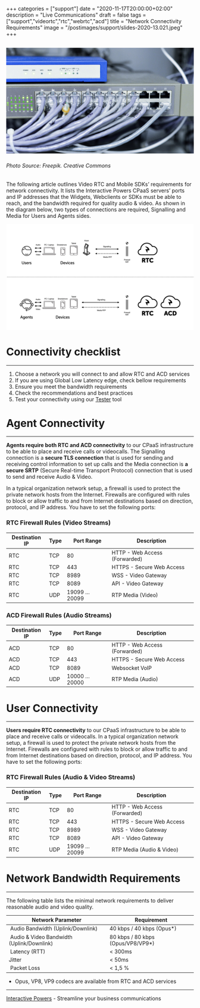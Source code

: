 +++
categories = ["support"]
date = "2020-11-17T20:00:00+02:00"
description = "Live Communications"
draft = false
tags = ["support","videortc","rtc","webrtc","acd"]
title = "Network Connectivity Requirements"
image = "/postimages/support/slides-2020-13.021.jpeg"
+++

![Network Connectivity Requirements](/postimages/support/slides-2020-13.021.jpeg)
------------
###### Photo Source: Freepik. Creative Commons

The following article outlines Video RTC and Mobile SDKs’ requirements for network connectivity. It lists the Interactive Powers CPaaS servers’ ports and IP addresses that the Widgets, Webclients or SDKs must be able to reach, and the bandwidth required for quality audio & video. As shown in the diagram below, two types of connections are required, Signalling and Media for Users and Agents sides.

![Network Connectivity Requirements](/postimages/support/slides-2020-13.022.jpeg)

#	Connectivity checklist
---
1. Choose a network you will connect to and allow  RTC and ACD services
2. If you are using Global Low Latency edge, check bellow requirements
3. Ensure you meet the bandwidth requirements
4. Check the recommendations and best practices
5. Test your connectivity using our [Tester](https://blog.ivrpowers.com/post/products/video-rtc-tester/) tool

#	Agent Connectivity
---
**Agents require both RTC and ACD connectivity** to our CPaaS infrastructure to be able to place and receive calls or videocalls. The Signalling connection is a **secure TLS connection** that is used for sending and receiving control information to set up calls and the Media connection is **a secure SRTP** (Secure Real-time Transport Protocol) connection that is used to send and receive Audio & Video. 

In a typical organization network setup, a firewall is used to protect the private network hosts from the Internet. Firewalls are configured with rules to block or allow traffic to and from Internet destinations based on direction, protocol, and IP address. You have to set the following ports:

###	RTC Firewall Rules (Video Streams)

| Destination IP | Type | Port Range | Description |
|-----------|-----------|-----------|-----------|
| RTC | TCP | 80 | 	HTTP - Web Access (Forwarded) |
| RTC | TCP | 443 | HTTPS - Secure Web Access |
| RTC | TCP | 8989 | 	WSS - Video Gateway |
| RTC | TCP | 8089	 |  API - Video Gateway |
| RTC | UDP | 19099 … 20099 | RTP Media (Video) |

###	ACD Firewall Rules (Audio Streams)

| Destination IP | Type | Port Range | Description |
|-----------|-----------|-----------|-----------|
| ACD | TCP | 80 | 	HTTP - Web Access (Forwarded) |
| ACD | TCP | 443 | HTTPS - Secure Web Access |
| ACD | TCP | 8089	 | Websocket VoIP |
| ACD | UDP | 10000 … 20000 | RTP Media (Audio) |

#	User Connectivity
---
**Users require RTC connectivity** to our CPaaS infrastructure to be able to place and receive calls or videocalls. In a typical organization network setup, a firewall is used to protect the private network hosts from the Internet. Firewalls are configured with rules to block or allow traffic to and from Internet destinations based on direction, protocol, and IP address. You have to set the following ports:

###	RTC Firewall Rules (Audio & Video Streams)

| Destination IP | Type | Port Range | Description |
|-----------|-----------|-----------|-----------|
| RTC | TCP | 80 | 	HTTP - Web Access (Forwarded) |
| RTC | TCP | 443 | HTTPS - Secure Web Access |
| RTC | TCP | 8989 | 	WSS - Video Gateway |
| RTC | TCP | 8089	 |  API - Video Gateway |
| RTC | UDP | 19099 … 20099 | RTP Media (Audio & Video) |

#	Network Bandwidth Requirements
---
The following table lists the minimal network requirements to deliver reasonable audio and video quality.

| Network Parameter | Requirement |
|-----------|-----------|
| Audio Bandwidth (Uplink/Downlink) | 40 kbps / 40 kbps (Opus*) |
| Audio & Video Bandwidth (Uplink/Downlink) | 80 kbps / 80 kbps (Opus/VP8/VP9*) |
| Latency (RTT) | < 300ms |
| Jitter | < 50ms |
| Packet Loss	 | < 1,5 % |

* Opus, VP8, VP9 codecs are available from RTC and ACD services

---
[Interactive Powers](http://www.ivrpowers.com/) - Streamline your business communications

